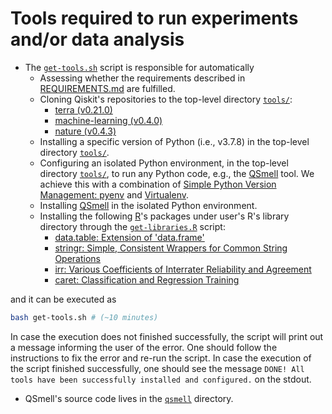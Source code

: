 # Tools required to run experiments and/or data analysis

- The [`get-tools.sh`](get-tools.sh) script is responsible for automatically
  - Assessing whether the requirements described in [REQUIREMENTS.md](REQUIREMENTS.md) are fulfilled.
  - Cloning Qiskit's repositories to the top-level directory [`tools/`](tools/):
    * [terra (v0.21.0)](https://github.com/Qiskit/qiskit-terra.git)
    * [machine-learning (v0.4.0)](https://github.com/Qiskit/qiskit-machine-learning.git)
    * [nature (v0.4.3)](https://github.com/Qiskit/qiskit-nature.git)
  - Installing a specific version of Python (i.e., v3.7.8) in the top-level directory [`tools/`](tools/).
  - Configuring an isolated Python environment, in the top-level directory [`tools/`](tools/), to run any Python code, e.g., the [QSmell](tools/qsmell) tool.  We achieve this with a combination of [Simple Python Version Management: pyenv](https://github.com/pyenv/pyenv) and [Virtualenv](https://virtualenv.pypa.io).
  - Installing [QSmell](tools/qsmell) in the isolated Python environment.
  - Installing the following [R](https://www.r-project.org)'s packages under user's R's library directory through the [`get-libraries.R`](get-libraries.R) script:
    * [data.table: Extension of 'data.frame'](https://cran.r-project.org/web/packages/data.table/index.html)
    * [stringr: Simple, Consistent Wrappers for Common String Operations](https://cran.r-project.org/web/packages/stringr/index.html)
    * [irr: Various Coefficients of Interrater Reliability and Agreement](https://cran.r-project.org/web/packages/irr/index.html)
    * [caret: Classification and Regression Training](https://cran.r-project.org/web/packages/caret/index.html)

and it can be executed as

```bash
bash get-tools.sh # (~10 minutes)
```

In case the execution does not finished successfully, the script will print out a message informing the user of the error.  One should follow the instructions to fix the error and re-run the script.  In case the execution of the script finished successfully, one should see the message `DONE! All tools have been successfully installed and configured.` on the stdout.

- QSmell's source code lives in the [`qsmell`](qsmell/) directory.
